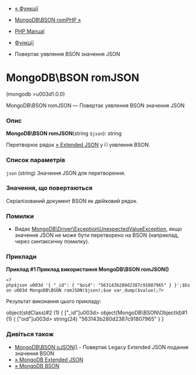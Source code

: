 - [« Функції](ref.bson.functions.md)
- [MongoDB\BSON romPHP »](function.mongodb.bson-fromphp.md)

- [PHP Manual](index.md)
- [Функції](ref.bson.functions.md)
- Повертає уявлення BSON значення JSON

# MongoDB\BSON romJSON

(mongodb \>u003d1.0.0)

MongoDB\BSON romJSON — Повертає уявлення BSON значення JSON

### Опис

**MongoDB\BSON romJSON**(string `$json`): string

Перетворює рядок [» Extended
JSON](https://www.mongodb.com/docs/manual/reference/mongodb-extended-json/)
у її уявлення BSON.

### Список параметрів

`json` (string)
Значення JSON для перетворення.

### Значення, що повертаються

Серіалізований документ BSON як двійковий рядок.

### Помилки

- Видає
[MongoDB\Driver\Exception\UnexpectedValueException](class.mongodb-driver-exception-unexpectedvalueexception.md),
якщо значення JSON не може бути перетворено на BSON (наприклад,
через синтаксичну помилку).

### Приклади

**Приклад #1 Приклад використання **MongoDB\BSON romJSON()****

` <?php$json u003d '{ "_id": { "$oid": "563143b280d2387c91807965" } }';$bson u003d MongoDB\BSON romJSON($json);$ue var_dump($value);?> `

Результат виконання цього прикладу:

object(stdClass)#2 (1) {
["_id"]u003d>
object(MongoDB\BSON\ObjectId)#1 (1) {
["oid"]u003d>
string(24) "563143b280d2387c91807965"
}
}

### Дивіться також

- [MongoDB\BSON oJSON()](function.mongodb.bson-tojson.md) -
Повертає Legacy Extended JSON подання значення BSON
- [» MongoDB Extended
JSON](https://www.mongodb.com/docs/manual/reference/mongodb-extended-json/)
- [» MongoDB
BSON](https://www.mongodb.com/docs/manual/reference/bson-types/)
